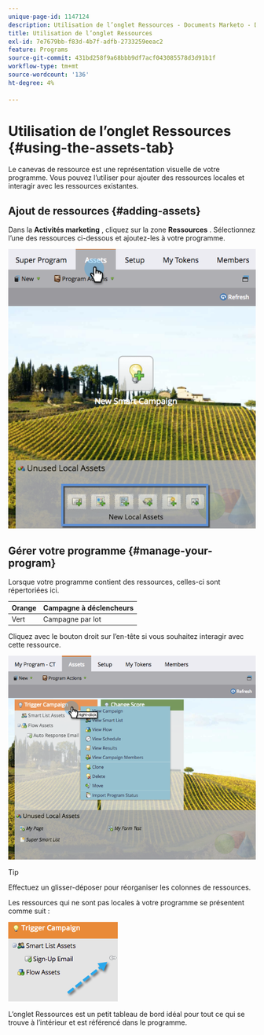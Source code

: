 ```yaml
---
unique-page-id: 1147124
description: Utilisation de l’onglet Ressources - Documents Marketo - Documentation du produit
title: Utilisation de l’onglet Ressources
exl-id: 7e7679bb-f83d-4b7f-adfb-2733259eeac2
feature: Programs
source-git-commit: 431bd258f9a68bbb9df7acf043085578d3d91b1f
workflow-type: tm+mt
source-wordcount: '136'
ht-degree: 4%

---
```


# Utilisation de l’onglet Ressources {#using-the-assets-tab}

Le canevas de ressource est une représentation visuelle de votre programme. Vous pouvez l’utiliser pour ajouter des ressources locales et interagir avec les ressources existantes.

## Ajout de ressources {#adding-assets}

Dans la **Activités marketing** , cliquez sur la zone **Ressources** . Sélectionnez l’une des ressources ci-dessous et ajoutez-les à votre programme.

![](assets/programassets.png)

## Gérer votre programme  {#manage-your-program}

Lorsque votre programme contient des ressources, celles-ci sont répertoriées ici.

| Orange | Campagne à déclencheurs |
|---|---|
| Vert | Campagne par lot |

Cliquez avec le bouton droit sur l’en-tête si vous souhaitez interagir avec cette ressource.

![](assets/assetsprefilled.png)

>[!TIP]
>
>Effectuez un glisser-déposer pour réorganiser les colonnes de ressources.

Les ressources qui ne sont pas locales à votre programme se présentent comme suit :

![](assets/image2014-9-18-16-3a30-3a33.png)

L’onglet Ressources est un petit tableau de bord idéal pour tout ce qui se trouve à l’intérieur et est référencé dans le programme.
